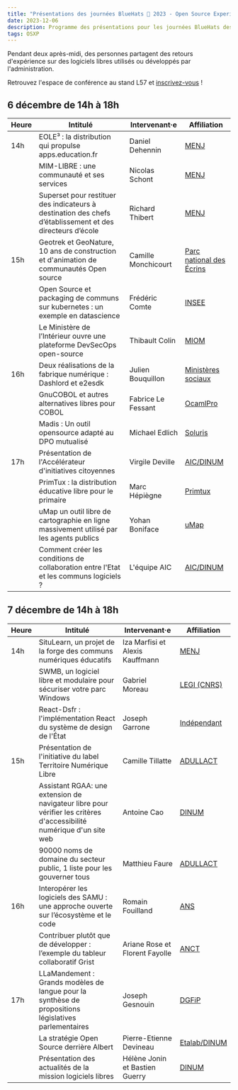 ```yaml
---
title: "Présentations des journées BlueHats 🧢 2023 - Open Source Experience"
date: 2023-12-06
description: Programme des présentations pour les journées BlueHats des 6 et 7 décembre 2023 lors du salon Open Source Experience
tags: OSXP
---
```


Pendant deux après-midi, des personnes partagent des retours d'expérience sur des logiciels libres utilisés ou développés par l'administration.

Retrouvez l'espace de conférence au stand L57 et [inscrivez-vous](https://www.opensource-experience.com/creer-mon-badge/) !

## 6 décembre de 14h à 18h

| Heure | Intitulé                                                                                                  | Intervenant·e       | Affiliation                                                    |
|-------|-----------------------------------------------------------------------------------------------------------|---------------------|----------------------------------------------------------------|
| 14h   | EOLE³ : la distribution qui propulse apps.education.fr                                                    | Daniel Dehennin     | [MENJ](https://www.education.gouv.fr)                          |
|       | MIM-LIBRE : une communauté et ses services                                                                | Nicolas Schont      | [MENJ](https://www.education.gouv.fr)                          |
|       | Superset pour restituer des indicateurs à destination des chefs d’établissement et des directeurs d’école | Richard Thibert     | [MENJ](https://www.education.gouv.fr)                          |
| 15h   | Geotrek et GeoNature, 10 ans de construction et d'animation de communautés Open source                    | Camille Monchicourt | [Parc national des Écrins](https://www.ecrins-parcnational.fr) |
|       | Open Source et packaging de communs sur kubernetes : un exemple en datascience                            | Frédéric Comte      | [INSEE](https://www.insee.fr)                                  |
|       | Le Ministère de l’Intérieur ouvre une plateforme DevSecOps open-source                                    | Thibault Colin      | [MIOM](https://www.interieur.gouv.fr)                          |
| 16h   | Deux réalisations de la fabrique numérique : Dashlord et e2esdk                                           | Julien Bouquillon   | [Ministères sociaux](https://www.fabrique.social.gouv.fr)      |
|       | GnuCOBOL et autres alternatives libres pour COBOL                                                         | Fabrice Le Fessant  | [OcamlPro](https://ocamlpro.com/fr/)                           |
|       | Madis : Un outil opensource adapté au DPO mutualisé                                                       | Michael Edlich      | [Soluris](https://www.soluris.fr)                              |
| 17h   | Présentation de l'Accélérateur d'initiatives citoyennes                                                   | Virgile Deville     | [AIC/DINUM](https://citoyens.transformation.gouv.fr)           |
|       | PrimTux : la distribution éducative libre pour le primaire                                                | Marc Hépiègne       | [Primtux](https://primtux.fr)                                  |
|       | uMap un outil libre de cartographie en ligne massivement utilisé par les agents publics                   | Yohan Boniface      | [uMap](https://umap.openstreetmap.fr/fr/)                      |
|       | Comment créer les conditions de collaboration entre l'Etat et les communs logiciels ?                     | L'équipe AIC        | [AIC/DINUM](https://citoyens.transformation.gouv.fr)           |
	

## 7 décembre de 14h à 18h

| Heure | Intitulé                                                                                                             | Intervenant·e                   | Affiliation                                                  |
|-------|----------------------------------------------------------------------------------------------------------------------|---------------------------------|--------------------------------------------------------------|
| 14h   | SituLearn, un projet de la forge des communs numériques éducatifs                                                    | Iza Marfisi et Alexis Kauffmann | [MENJ](https://www.education.gouv.fr)                        |
|       | SWMB, un logiciel libre et modulaire pour sécuriser votre parc Windows                                               | Gabriel Moreau                  | [LEGI (CNRS)](https://www.legi.grenoble-inp.fr/web/?lang=fr) |
|       | React-Dsfr : l'implémentation React du système de design de l'État                                                   | Joseph Garrone                  | [Indépendant](https://github.com/garronej)                   |
| 15h   | Présentation de l'initiative du label Territoire Numérique Libre                                                     | Camille Tillatte                | [ADULLACT](https://adullact.org)                             |
|       | Assistant RGAA: une extension de navigateur libre pour vérifier les critères d'accessibilité numérique d'un site web | Antoine Cao                     | [DINUM](https://www.numerique.gouv.fr)                       |
|       | 90000 noms de domaine du secteur public, 1 liste pour les gouverner tous                                             | Matthieu Faure                  | [ADULLACT](https://adullact.org)                             |
| 16h   | Interopérer les logiciels des SAMU : une approche ouverte sur l’écosystème et le code                                | Romain Fouilland                | [ANS](https://esante.gouv.fr)                                |
|       | Contribuer plutôt que de développer : l’exemple du tableur collaboratif Grist                                        | Ariane Rose et Florent Fayolle  | [ANCT](https://agence-cohesion-territoires.gouv.fr)          |
| 17h   | LLaMandement : Grands modèles de langue pour la synthèse de propositions législatives parlementaires                 | Joseph Gesnouin                 | [DGFiP](https://www.economie.gouv.fr/dgfip)                  |
|       | La stratégie Open Source derrière Albert                                                                             | Pierre-Etienne Devineau         | [Etalab/DINUM](https://www.etalab.gouv.fr)                   |
|       | Présentation des actualités de la mission logiciels libres                                                           | Hélène Jonin et Bastien Guerry  | [DINUM](https://www.numerique.gouv.fr)                       |

